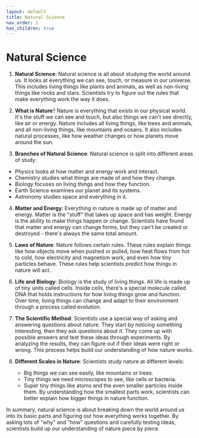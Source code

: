 ```yaml
---
layout: default
title: Natural Science
nav_order: 1
has_children: true
---
```


# **Natural Science**

1. **Natural Science**: Natural science is all about studying the world around us. It looks at everything we can see, touch, or measure in our universe. This includes living things like plants and animals, as well as non-living things like rocks and stars. Scientists try to figure out the rules that make everything work the way it does.

2. **What is Nature**? Nature is everything that exists in our physical world. It's the stuff we can see and touch, but also things we can't see directly, like air or energy. Nature includes all living things, like trees and animals, and all non-living things, like mountains and oceans. It also includes natural processes, like how weather changes or how planets move around the sun.

3. **Branches of Natural Science**: Natural science is split into different areas of study:
- Physics looks at how matter and energy work and interact.
- Chemistry studies what things are made of and how they change.
- Biology focuses on living things and how they function.
- Earth Science examines our planet and its systems.
- Astronomy studies space and everything in it.

4. **Matter and Energy**: Everything in nature is made up of matter and energy. Matter is the "stuff" that takes up space and has weight. Energy is the ability to make things happen or change. Scientists have found that matter and energy can change forms, but they can't be created or destroyed - there's always the same total amount.

5. **Laws of Nature**: Nature follows certain rules. These rules explain things like how objects move when pushed or pulled, how heat flows from hot to cold, how electricity and magnetism work, and even how tiny particles behave. These rules help scientists predict how things in nature will act.

6. **Life and Biology**: Biology is the study of living things. All life is made up of tiny units called cells. Inside cells, there's a special molecule called DNA that holds instructions for how living things grow and function. Over time, living things can change and adapt to their environment through a process called evolution.

7. **The Scientific Method**: Scientists use a special way of asking and answering questions about nature. They start by noticing something interesting, then they ask questions about it. They come up with possible answers and test these ideas through experiments. By analyzing the results, they can figure out if their ideas were right or wrong. This process helps build our understanding of how nature works.

8. **Different Scales in Nature**: Scientists study nature at different levels:
    - Big things we can see easily, like mountains or trees.
    - Tiny things we need microscopes to see, like cells or bacteria.
    - Super tiny things like atoms and the even smaller particles inside them.
By understanding how the smallest parts work, scientists can better explain how bigger things in nature function.

In summary, natural science is about breaking down the world around us into its basic parts and figuring out how everything works together. By asking lots of "why" and "how" questions and carefully testing ideas, scientists build up our understanding of nature piece by piece.
